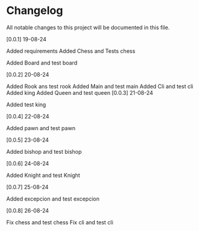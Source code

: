 # Changelog 
All notable changes to this project will be documented in this file.

[0.0.1] 19-08-24

Added requirements
Added Chess and Tests chess

Added Board and test board 

[0.0.2] 20-08-24

Added Rook ans test rook
Added Main and test main
Added Cli and test cli 
Added king
Added Queen and test queen
[0.0.3] 21-08-24

Added test king

[0.0.4] 22-08-24

Added pawn and test pawn

[0.0.5] 23-08-24

Added bishop and test bishop

[0.0.6] 24-08-24

Added Knight and test Knight

[0.0.7] 25-08-24

Added excepcion and test excepcion

[0.0.8] 26-08-24

Fix chess and test chess 
Fix cli and test cli

